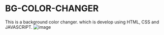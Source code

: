 # BG-COLOR-CHANGER
This is a background color changer. which is develop using HTML, CSS and JAVASCRIPT.
![image](https://github.com/rajendraxettri/BG-COLOR-CHANGER/assets/143806308/aa8f264a-b10a-4b5a-bad4-06102ce53e39)

